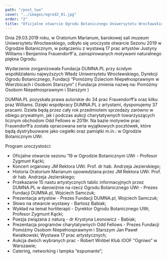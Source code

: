 ```yaml
---
path: "/post_two"
cover: "../images/ogrod2_01.jpg"
order: "2"
title: "Oficjalne otwarcie Ogrodu Botanicznego Uniwersytetu Wrocławskiego"
---
```


Dnia 29.03.2019 roku, w Oratorium Marianum, barokowej sali muzeum Uniwersytetu Wrocławskiego, odbyło się uroczyste otwarcie Sezonu 2019 w Ogrodzie Botanicznym, w połączeniu z wystawą 17 prac artystów Justyny Williams i Benjamina Frauendorff'a, zainspirowanych motywami naturalnego piękna Ogrodu.

Wydarzenie zorganizowała Fundacja DUMNA.PL przy ścisłym współdziałaniu najwyższych Władz Uniwersytetu Wrocławskiego, Dyrekcji Ogrodu Botanicznego, Fundacji “Pomóżmy Dzieciom Niepełnosprawnym w Wierzbicach i Osobom Starszym” ( Fundacja zmienia nazwę na: Pomóżmy Osobom Niepełnosprawnym i Starszym )

                                                            

DUMNA.PL pozyskała prawa autorskie do 34 prac Frauendorff’a oraz kilku praz Williams. Dzięki współpracy DUMNA.PL z artystami, dysponujemy 37 pracami. Dzieła będą przez cały rok przedmiotem sprzedaży zarówno w obiegu prywatnym, jak i podczas aukcji charytatywnych towarzyszących licznym obchodom Odd Fellows w 2019r. Na bazie motywów prac Frauendorff’a została opracowana seria wyjątkowych pocztówek, które będą dystrybuowane jako cegiełki oraz pamiątki m.in.: w Ogrodzie Botanicznym UWr. 

 

Program uroczystości:

- Oficjalne otwarcie sezonu ’19 w Ogrodzie Botanicznym UWr - Profesor Zygmunt Kącki; 
- Koncert organowy JM Rektora UWr. Prof. dr hab. Andrzeja Jezierskiego;
- Historia Oratorium Marianum opowiedziana przez JM Rektora UWr. Prof. dr hab. Andrzeja Jezierskiego;
- Przekazanie 15 nastu artystycznych tablic informacyjnych przez DUMNA.PL w darowiźnie na rzecz Ogrodu Botanicznego UWr - Prezes Fundacji DUMNA.pl, Wojciech Samczuk; 
- Prezentacja artystów - Prezes Fundacji DUMNA.pl, Wojciech Samczuk;
- Słowo na otwarcie wystawy - Bartosz Babiak;
- Wykład na temat hortiterapii - Dyrektor Ogrodu Botanicznego UWr, Profesor Zygmunt Kącki;
- Poezja związana z naturą - dr Krystyna Leonowicz - Babiak;
- Prezentacja programów charytatywnych Odd Fellows - Prezes Fundacji Pomóżmy Osobom Niepełnosprawnym i Starszym Jan Paweł Kwiatkowski;
Wystawa 17 prac artystycznych;
- Aukcja dwóch wybranych prac - Robert Wróbel Klub IOOF “Ogniwo” w Warszawie; 
- Catering, networking i lampka “espumante”;